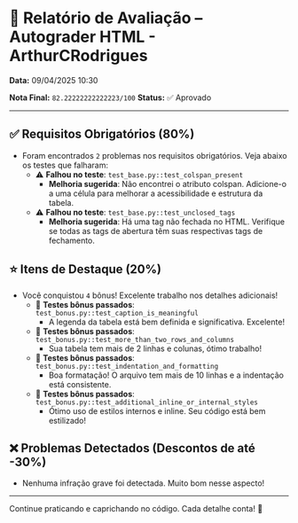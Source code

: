 # 🧪 Relatório de Avaliação – Autograder HTML - ArthurCRodrigues

**Data:** 09/04/2025 10:30

**Nota Final:** `82.22222222222223/100`
**Status:** ✅ Aprovado

---
## ✅ Requisitos Obrigatórios (80%)
- Foram encontrados `2` problemas nos requisitos obrigatórios. Veja abaixo os testes que falharam:
  - ⚠️ **Falhou no teste**: `test_base.py::test_colspan_present`
    - **Melhoria sugerida**: Não encontrei o atributo colspan. Adicione-o a uma célula para melhorar a acessibilidade e estrutura da tabela.
  - ⚠️ **Falhou no teste**: `test_base.py::test_unclosed_tags`
    - **Melhoria sugerida**: Há uma tag <tr> não fechada no HTML. Verifique se todas as tags de abertura têm suas respectivas tags de fechamento.

## ⭐ Itens de Destaque (20%)
- Você conquistou `4` bônus! Excelente trabalho nos detalhes adicionais!
  - 🌟 **Testes bônus passados**: `test_bonus.py::test_caption_is_meaningful`
    - A legenda da tabela está bem definida e significativa. Excelente!
  - 🌟 **Testes bônus passados**: `test_bonus.py::test_more_than_two_rows_and_columns`
    - Sua tabela tem mais de 2 linhas e colunas, ótimo trabalho!
  - 🌟 **Testes bônus passados**: `test_bonus.py::test_indentation_and_formatting`
    - Boa formatação! O arquivo tem mais de 10 linhas e a indentação está consistente.
  - 🌟 **Testes bônus passados**: `test_bonus.py::test_additional_inline_or_internal_styles`
    - Ótimo uso de estilos internos e inline. Seu código está bem estilizado!

## ❌ Problemas Detectados (Descontos de até -30%)
- Nenhuma infração grave foi detectada. Muito bom nesse aspecto!

---
Continue praticando e caprichando no código. Cada detalhe conta! 💪
